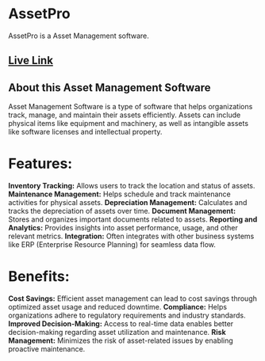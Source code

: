 # AssetPro

AssetPro is a Asset Management software. 

## [Live Link](https://assetpro-343c0.web.app)

## About this Asset Management Software
Asset Management Software is a type of software that helps organizations track, manage, and maintain their assets efficiently. Assets can include physical items like equipment and machinery, as well as intangible assets like software licenses and intellectual property.

# Features:
**Inventory Tracking:** Allows users to track the location and status of assets.
**Maintenance Management:** Helps schedule and track maintenance activities for physical assets.
**Depreciation Management:** Calculates and tracks the depreciation of assets over time.
**Document Management:** Stores and organizes important documents related to assets.
**Reporting and Analytics:** Provides insights into asset performance, usage, and other relevant metrics.
**Integration:** Often integrates with other business systems like ERP (Enterprise Resource Planning) for seamless data flow.

# Benefits:

**Cost Savings:** Efficient asset management can lead to cost savings through optimized asset usage and reduced downtime.
**Compliance:** Helps organizations adhere to regulatory requirements and industry standards.
**Improved Decision-Making:** Access to real-time data enables better decision-making regarding asset utilization and maintenance.
**Risk Management:** Minimizes the risk of asset-related issues by enabling proactive maintenance.
